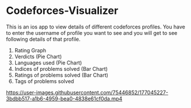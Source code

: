 # Codeforces-Visualizer
This is an ios app to view details of different codeforces profiles. You have to enter the username of profile you want to see and you will get to see following details of that profile.

1. Rating Graph
2. Verdicts (Pie Chart)
3. Languages used (Pie Chart)
4. Indices of problems solved (Bar Chart)
5. Ratings of problems solved (Bar Chart)
6. Tags of problems solved 



https://user-images.githubusercontent.com/75446852/177045227-3bdbb517-a1b6-4959-bea0-4838e61cf0da.mp4

